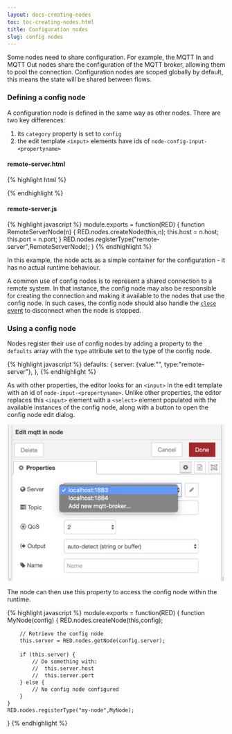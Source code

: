 ```yaml
---
layout: docs-creating-nodes
toc: toc-creating-nodes.html
title: Configuration nodes
slug: config nodes
---
```


Some nodes need to share configuration. For example, the MQTT In and MQTT Out
nodes share the configuration of the MQTT broker, allowing them to pool the
connection. Configuration nodes are scoped globally by default, this means
the state will be shared between flows.

### Defining a config node

A configuration node is defined in the same way as other nodes. There are two
key differences:

1. its `category` property is set to `config`
2. the edit template `<input>` elements have ids of `node-config-input-<propertyname>`

#### remote-server.html

{% highlight html %}
<script type="text/javascript">
    RED.nodes.registerType('remote-server',{
        category: 'config',
        defaults: {
            host: {value:"localhost",required:true},
            port: {value:1234,required:true,validate:RED.validators.number()},
        },
        label: function() {
            return this.host+":"+this.port;
        }
    });
</script>

<script type="text/x-red" data-template-name="remote-server">
    <div class="form-row">
        <label for="node-config-input-host"><i class="icon-bookmark"></i> Host</label>
        <input type="text" id="node-config-input-host">
    </div>
    <div class="form-row">
        <label for="node-config-input-port"><i class="icon-bookmark"></i> Port</label>
        <input type="text" id="node-config-input-port">
    </div>
</script>
{% endhighlight %}

#### remote-server.js

{% highlight javascript %}
module.exports = function(RED) {
    function RemoteServerNode(n) {
        RED.nodes.createNode(this,n);
        this.host = n.host;
        this.port = n.port;
    }
    RED.nodes.registerType("remote-server",RemoteServerNode);
}
{% endhighlight %}

In this example, the node acts as a simple container for the configuration - it
has no actual runtime behaviour.

A common use of config nodes is to represent a shared connection to a remote
system. In that instance, the config node may also be responsible for creating
the connection and making it available to the nodes that use the config node. In
such cases, the config node should also handle the [`close` event](node-js#closing-the-node)
to disconnect when the node is stopped.

### Using a config node

Nodes register their use of config nodes by adding a property to the `defaults`
array with the `type` attribute set to the type of the config node.

{% highlight javascript %}
defaults: {
   server: {value:"", type:"remote-server"},
},
{% endhighlight %}

As with other properties, the editor looks for an `<input>` in the edit template
with an id of `node-input-<propertyname>`. Unlike other properties, the editor
replaces this `<input>` element with a `<select>` element populated with the
available instances of the config node, along with a button to open the config
node edit dialog.

<div style="text-align: center">
    <img title="node config select" src="images/node_config_dialog.png" width="500px"/>
</div>


The node can then use this property to access the config node within the runtime.

{% highlight javascript %}
module.exports = function(RED) {
    function MyNode(config) {
        RED.nodes.createNode(this,config);

        // Retrieve the config node
        this.server = RED.nodes.getNode(config.server);

        if (this.server) {
            // Do something with:
            //  this.server.host
            //  this.server.port
        } else {
            // No config node configured
        }
    }
    RED.nodes.registerType("my-node",MyNode);
}
{% endhighlight %}
